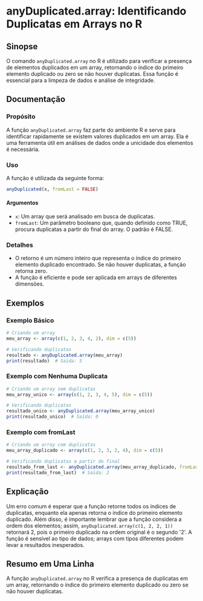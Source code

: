 <!--
Meta Description: # anyDuplicated.array: Identificando Duplicatas em Arrays no R ## Sinopse O comando `anyDuplicated.array` no R é utilizado para verificar a presença d...
Meta Keywords: array, duplicatas, anyduplicated, função, primeiro
-->

# anyDuplicated.array: Identificando Duplicatas em Arrays no R

## Sinopse
O comando `anyDuplicated.array` no R é utilizado para verificar a presença de elementos duplicados em um array, retornando o índice do primeiro elemento duplicado ou zero se não houver duplicatas. Essa função é essencial para a limpeza de dados e análise de integridade.

## Documentação
### Propósito
A função `anyDuplicated.array` faz parte do ambiente R e serve para identificar rapidamente se existem valores duplicados em um array. Ela é uma ferramenta útil em análises de dados onde a unicidade dos elementos é necessária.

### Uso
A função é utilizada da seguinte forma:
```R
anyDuplicated(x, fromLast = FALSE)
```

#### Argumentos
- `x`: Um array que será analisado em busca de duplicatas.
- `fromLast`: Um parâmetro booleano que, quando definido como TRUE, procura duplicatas a partir do final do array. O padrão é FALSE.

### Detalhes
- O retorno é um número inteiro que representa o índice do primeiro elemento duplicado encontrado. Se não houver duplicatas, a função retorna zero.
- A função é eficiente e pode ser aplicada em arrays de diferentes dimensões.

## Exemplos
### Exemplo Básico
```R
# Criando um array
meu_array <- array(c(1, 2, 3, 4, 2), dim = c(5))

# Verificando duplicatas
resultado <- anyDuplicated.array(meu_array)
print(resultado)  # Saída: 5
```

### Exemplo com Nenhuma Duplicata
```R
# Criando um array sem duplicatas
meu_array_unico <- array(c(1, 2, 3, 4, 5), dim = c(5))

# Verificando duplicatas
resultado_unico <- anyDuplicated.array(meu_array_unico)
print(resultado_unico)  # Saída: 0
```

### Exemplo com fromLast
```R
# Criando um array com duplicatas
meu_array_duplicado <- array(c(1, 2, 3, 2, 4), dim = c(5))

# Verificando duplicatas a partir do final
resultado_from_last <- anyDuplicated.array(meu_array_duplicado, fromLast = TRUE)
print(resultado_from_last)  # Saída: 2
```

## Explicação
Um erro comum é esperar que a função retorne todos os índices de duplicatas, enquanto ela apenas retorna o índice do primeiro elemento duplicado. Além disso, é importante lembrar que a função considera a ordem dos elementos; assim, `anyDuplicated.array(c(1, 2, 2, 1))` retornará 2, pois o primeiro duplicado na ordem original é o segundo '2'. A função é sensível ao tipo de dados; arrays com tipos diferentes podem levar a resultados inesperados.

## Resumo em Uma Linha
A função `anyDuplicated.array` no R verifica a presença de duplicatas em um array, retornando o índice do primeiro elemento duplicado ou zero se não houver duplicatas.